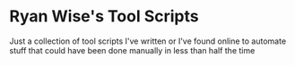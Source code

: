 # Ryan Wise's Tool Scripts

Just a collection of tool scripts I've written or I've found online to automate stuff that could have been done manually in less than half the time
